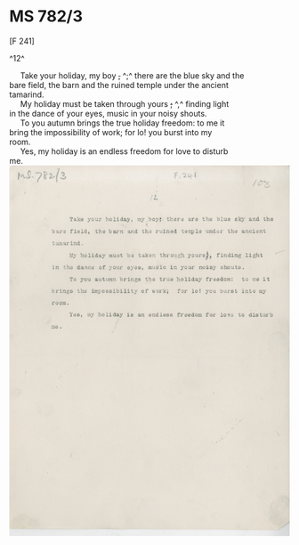 # MS 782/3

[F 241]

^12^

&nbsp;&nbsp;&nbsp;&nbsp;&nbsp;Take your holiday, my boy ~~,~~ ^;^ there are the blue sky and the \
bare field, the barn and the ruined temple under the ancient \
tamarind. \
&nbsp;&nbsp;&nbsp;&nbsp;&nbsp;My holiday must be taken through yours ~~;~~ ^,^ finding light \
in the dance of your eyes, music in your noisy shouts. \
&nbsp;&nbsp;&nbsp;&nbsp;&nbsp;To you autumn brings the true holiday freedom: to me it \
bring the impossibility of work; for lo! you burst into my \
room. \
&nbsp;&nbsp;&nbsp;&nbsp;&nbsp;Yes, my holiday is an endless freedom for love to disturb \
me. 
![p127](MS782_3-127.jpg)
